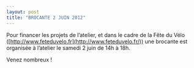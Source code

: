 ```yaml
---
layout: post
title: "BROCANTE 2 JUIN 2012"
---
```



Pour financer les projets de l’atelier, et dans le cadre de la Fête du Vélo ([http://www.feteduvelo.fr](http://www.feteduvelo.fr/)) une brocante est organisée à l’atelier le samedi 2 juin de 14h à 18h.

Venez nombreux !
